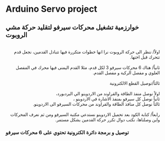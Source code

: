 # Arduino Servo project
## خوارزمية تشغيل محركات سيرفو لتقليد حركة مشي الروبوت
<div dir ="rtl">
<br>
  اولاً/ ننظر الى حركة الروبوت نرا انها خطوات متكررة فيها تتبادل القدمين، نجعل قدم تتحرك قبل اختها. 
<br>
  <br>
  ثانياً/ هناك 6 محركات سيرفو 3 لكل قدم، مثلا القدم اليمنى فيها محرك في المفصل العلوي و مفصل الركبة و مفصل القدم.
  <br>

  
  <br>
ثالثاً/توصيل القطع الالكترونية
  <br>

  <br>
اولاً نوصل منفذ الطاقة والقراوند من الاردوينو الي البردبورد،
  <br>
ثانياً نوصل كل سيرفو بمنفذ الاشارة في الاردوينو ،
  <br>
ثالثاً نوصل كل منافذ الطاقة والقراوند من محركات السيرفو الى الاردوينو.
  <br>





<br>
رابعاً/ كتابة الكود
بعد تحميل الاردوينو نستدعي مكتبة السيرفو ومن ثم نعرف المحركات واين وصلناها، نكتب دوال تكرر حركة القدمين بشكل مستمر. 

<br>


</div>

### توصيل و برمجة دائرة الكترونية تحتوي على 6 محركات سيرفو
